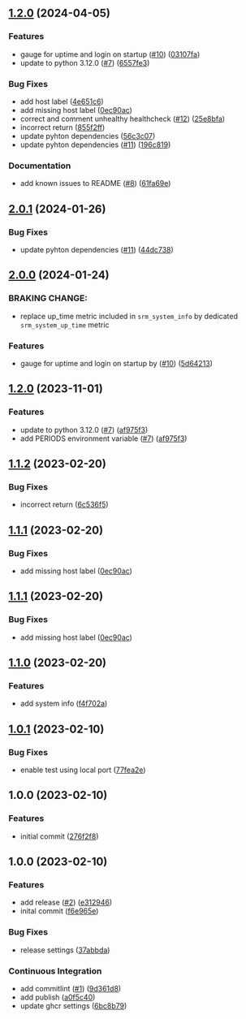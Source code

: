 ## [1.2.0](https://github.com/gilmrt/srm-exporter/compare/1.1.0...1.2.0) (2024-04-05)


### Features

* gauge for uptime and login on startup ([#10](https://github.com/gilmrt/srm-exporter/issues/10)) ([03107fa](https://github.com/gilmrt/srm-exporter/commit/03107fa67109e6dd7af697efccfc0e0a51a44eb6))
* update to python 3.12.0 ([#7](https://github.com/gilmrt/srm-exporter/issues/7)) ([6557fe3](https://github.com/gilmrt/srm-exporter/commit/6557fe31a20e902f4792c6ed509f6523acca1061))


### Bug Fixes

* add host label ([4e651c6](https://github.com/gilmrt/srm-exporter/commit/4e651c6c01d8a48e1a7ac6b0d81ab542aba115c6))
* add missing host label ([0ec90ac](https://github.com/gilmrt/srm-exporter/commit/0ec90aca9b3eeb4450c8296df2c7185d0a20831f))
* correct and comment unhealthy healthcheck ([#12](https://github.com/gilmrt/srm-exporter/issues/12)) ([25e8bfa](https://github.com/gilmrt/srm-exporter/commit/25e8bfa8effaedee69cd3b75062a6a77380fa3ec))
* incorrect return ([855f2ff](https://github.com/gilmrt/srm-exporter/commit/855f2ff5e450f835b5357a6821ceef55de6f98a9))
* update pyhton dependencies ([56c3c07](https://github.com/gilmrt/srm-exporter/commit/56c3c07b36056fdb9b5e1cff06c494e7a9dfe5b5))
* update pyhton dependencies ([#11](https://github.com/gilmrt/srm-exporter/issues/11)) ([196c819](https://github.com/gilmrt/srm-exporter/commit/196c819477598afa7ecd78b0fc0c038bbfb92961))


### Documentation

* add known issues to README ([#8](https://github.com/gilmrt/srm-exporter/issues/8)) ([61fa69e](https://github.com/gilmrt/srm-exporter/commit/61fa69e8319514e4f33699a1ca161e14cb38c41f))

## [2.0.1](https://github.com/gilmrt/srm-exporter/compare/2.0.0...2.0.1) (2024-01-26)

### Bug Fixes

* update pyhton dependencies ([#11](https://github.com/gilmrt/srm-exporter/issues/11)) ([44dc738](https://github.com/gilmrt/srm-exporter/commit/44dc738a7097fdc9f901fef06ed4ad6982aefa4d))

## [2.0.0](https://github.com/gilmrt/srm-exporter/compare/1.2.0...2.0.0) (2024-01-24)

### BRAKING CHANGE: 
* replace up_time metric included in `srm_system_info` by dedicated `srm_system_up_time` metric

### Features

* gauge for uptime and login on startup by ([#10](https://github.com/gilmrt/srm-exporter/issues/10)) ([5d64213](https://github.com/gilmrt/srm-exporter/commit/5d64213b6dfa6e1e30fe840f6ef44ceadbd0a152))

## [1.2.0](https://github.com/gilmrt/srm-exporter/compare/1.1.2...1.2.0) (2023-11-01)

### Features

* update to python 3.12.0 ([#7](https://github.com/gilmrt/srm-exporter/issues/7)) ([af975f3](https://github.com/gilmrt/srm-exporter/commit/af975f33514639ba1e0a42835a259fa05818375d))
* add PERIODS environment variable ([#7](https://github.com/gilmrt/srm-exporter/issues/7)) ([af975f3](https://github.com/gilmrt/srm-exporter/commit/af975f33514639ba1e0a42835a259fa05818375d))

## [1.1.2](https://github.com/gilmrt/srm-exporter/compare/1.1.1...1.1.2) (2023-02-20)

### Bug Fixes

* incorrect return ([6c536f5](https://github.com/gilmrt/srm-exporter/commit/6c536f50522d922fa5f8723b23c90526745eb1af))

## [1.1.1](https://github.com/gilmrt/srm-exporter/compare/1.1.0...1.1.1) (2023-02-20)

### Bug Fixes

* add missing host label ([0ec90ac](https://github.com/gilmrt/srm-exporter/commit/0ec90aca9b3eeb4450c8296df2c7185d0a20831f))

## [1.1.1](https://github.com/gilmrt/srm-exporter/compare/1.1.0...1.1.1) (2023-02-20)

### Bug Fixes

* add missing host label ([0ec90ac](https://github.com/gilmrt/srm-exporter/commit/0ec90aca9b3eeb4450c8296df2c7185d0a20831f))

## [1.1.0](https://github.com/gilmrt/srm-exporter/compare/1.0.1...1.1.0) (2023-02-20)

### Features

* add system info ([f4f702a](https://github.com/gilmrt/srm-exporter/commit/f4f702ae791098208661d54a8d257c3f3fe86f07))

## [1.0.1](https://github.com/gilmrt/srm-exporter/compare/1.0.0...1.0.1) (2023-02-10)

### Bug Fixes

* enable test using local port ([77fea2e](https://github.com/gilmrt/srm-exporter/commit/77fea2ed73e3fdffc675e7359ee1c451f23f3443))

## 1.0.0 (2023-02-10)

### Features

* initial commit ([276f2f8](https://github.com/gilmrt/srm-exporter/commit/276f2f8c47c47ab82a584490c490ecad05fc4e97))

## 1.0.0 (2023-02-10)

### Features

* add release ([#2](https://github.com/gilmrt/srm-exporter/issues/2)) ([e312946](https://github.com/gilmrt/srm-exporter/commit/e31294606f0cb61c9e7d380832e229d66b3535d0))
* inital commit ([f6e965e](https://github.com/gilmrt/srm-exporter/commit/f6e965e200470f7c6e93a9d2d6e49dedc5903637))

### Bug Fixes

* release settings ([37abbda](https://github.com/gilmrt/srm-exporter/commit/37abbdacdb26839c2f516af7d221f352affb4266))

### Continuous Integration

* add commitlint ([#1](https://github.com/gilmrt/srm-exporter/issues/1)) ([9d361d8](https://github.com/gilmrt/srm-exporter/commit/9d361d882c43256fb2907de70385cb11db434562))
* add publish ([a0f5c40](https://github.com/gilmrt/srm-exporter/commit/a0f5c40893de0368fe4abe3598d49f0976a1153a))
* update ghcr settings ([6bc8b79](https://github.com/gilmrt/srm-exporter/commit/6bc8b7949b6db3010eb0d0eb94cca2fd880844f0))
